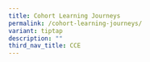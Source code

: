 ```yaml
---
title: Cohort Learning Journeys
permalink: /cohort-learning-journeys/
variant: tiptap
description: ""
third_nav_title: CCE
---
```

